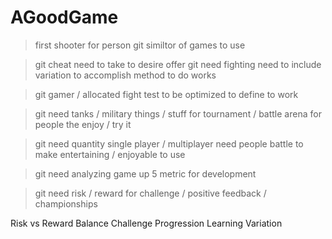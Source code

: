 # AGoodGame

> first shooter for person
> git similtor of games to use

> git cheat need to take to desire offer
> git need fighting need to include variation to accomplish method to do works

> git gamer / allocated fight test to be optimized to define to work

> git need tanks / military things / stuff for tournament / battle arena for people the enjoy / try it

> git need quantity single player / multiplayer need people battle  to make entertaining / enjoyable to use

> git need analyzing game up 5 metric for development

> git need risk / reward for challenge / positive feedback / championships

Risk vs Reward
Balance
Challenge
Progression
Learning
Variation
